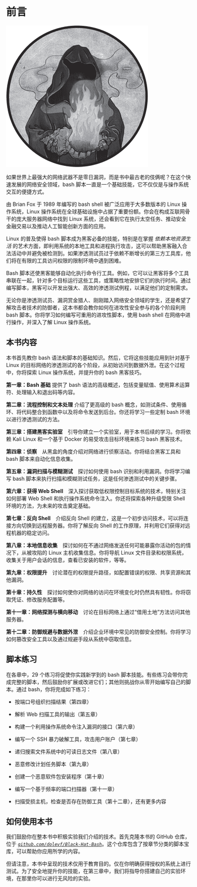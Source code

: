 

# 前言



![](img/opener.jpg)

如果世界上最强大的网络武器不是零日漏洞，而是书中最古老的伎俩呢？在这个快速发展的网络安全领域，bash 脚本一直是一个基础技能，它不仅仅是与操作系统交互的便捷方式。

由 Brian Fox 于 1989 年编写的 bash shell 被广泛应用于大多数版本的 Linux 操作系统，Linux 操作系统在全球基础设施中占据了重要份额。你会在构成互联网骨干的庞大服务器网络中找到 Linux 系统，还会看到它在执行太空任务、推动安全金融交易以及推动人工智能创新方面的应用。

Linux 的普及使得 bash 脚本成为黑客必备的技能，特别是在掌握 *依赖本地资源生活* 的艺术方面，即利用系统的本地工具和进程执行攻击，这可以帮助黑客融入合法活动中并避免被检测到。如果渗透测试员过于依赖不断增长的第三方工具库，他们将在有限的工具访问权限的限制环境中遇到困难。

Bash 脚本还使黑客能够自动化执行命令行工具。例如，它可以让黑客将多个工具串联在一起，针对多个目标运行这些工具，或策略性地安排它们的执行时间。通过编写脚本，黑客可以开发出强大、高效的渗透测试例程，以满足他们的定制需求。

无论你是渗透测试员、漏洞赏金猎人、刚刚踏入网络安全领域的学生，还是希望了解攻击者技术的防御者，这本书都会教你如何在进攻性安全参与的各个阶段利用 bash 脚本。你将学习如何编写可重用的进攻性脚本，使用 bash shell 在网络中进行操作，并深入了解 Linux 操作系统。

## 本书内容

本书首先教你 bash 语法和脚本的基础知识。然后，它将这些技能应用到针对基于 Linux 的目标网络的渗透测试的各个阶段，从初始访问到数据外泄。在这个过程中，你将探索 Linux 操作系统，并提升你的 bash 黑客技巧。

**第一章：Bash 基础** 提供了 bash 语法的高级概述，包括变量赋值、使用算术运算符、处理输入和退出码等内容。

**第二章：流程控制和文本处理** 介绍了更高级的 bash 概念，如测试条件、使用循环、将代码整合到函数中以及将命令发送到后台。你还将学习一些定制 bash 环境以进行渗透测试的方法。

**第三章：搭建黑客实验室** 引导你建立一个实验室，用于本书后续的学习。你将依赖 Kali Linux 和一个基于 Docker 的易受攻击目标环境来练习 bash 黑客技术。

**第四章：侦察** 从黑盒的角度介绍对网络进行侦察活动。你将结合黑客工具和 bash 脚本来自动化信息收集。

**第五章：漏洞扫描与模糊测试** 探讨如何使用 bash 识别和利用漏洞。你将学习编写 bash 脚本来执行扫描和模糊测试任务，这是任何渗透测试中的关键步骤。

**第六章：获得 Web Shell** 深入探讨获取低权限控制目标系统的技术，特别关注如何部署 Web Shell 和执行操作系统命令注入。你还将探索各种升级受限 Shell 环境的方法，为未来的攻击奠定基础。

**第七章：反向 Shell** 介绍反向 Shell 的建立，这是一个初步访问技术，可以将连接方向切换到远程服务器。你将了解反向 Shell 的工作原理，并利用它们获得对远程机器的稳定访问。

**第八章：本地信息收集** 探讨如何在不通过网络发送任何可能暴露你活动的包的情况下，从被攻陷的 Linux 主机收集信息。你将导航 Linux 文件目录和权限系统，收集关于用户会话的信息，查看已安装的软件，等等。

**第九章：权限提升** 讨论潜在的权限提升路径，如配置错误的权限、共享资源和其他漏洞。

**第十章：持久性** 探讨如何使你对网络的访问在环境变化时仍然具有韧性。你将窃取凭证、修改服务配置等。

**第十一章：网络探测与横向移动** 讨论在目标网络上通过“借用土地”方法访问其他服务器。

**第十二章：防御规避与数据外泄** 介绍企业环境中常见的防御安全控制。你将学习如何篡改安全工具以及通过规避手段从系统中窃取信息。

## 脚本练习

在各章中，29 个练习将促使你实践新学到的 bash 脚本技能。有些练习会带你完成完整的脚本，然后鼓励你扩展或改进它们；其他则挑战你从零开始编写自己的脚本。通过 bash，你将完成如下练习：

+   按端口号组织扫描结果（第四章）

+   解析 Web 扫描工具的输出（第五章）

+   构建一个利用操作系统命令注入漏洞的接口（第六章）

+   编写一个 SSH 暴力破解工具，攻击用户账户（第七章）

+   递归搜索文件系统中的可读日志文件（第八章）

+   恶意修改计划任务脚本（第九章）

+   创建一个恶意软件包安装程序（第十章）

+   编写一个基于频率的端口扫描器（第十一章）

+   扫描受损主机，检查是否存在防御工具（第十二章），还有更多内容

## 如何使用本书

我们鼓励你在整本书中积极实验我们介绍的技术。首先克隆本书的 GitHub 仓库，位于 *[`github.com/dolevf/Black-Hat-Bash`](https://github.com/dolevf/Black-Hat-Bash)*。这个仓库包含了按章节分类的脚本宝库，可以帮助你应用所学的内容。

但请注意，本书中呈现的技术仅用于教育目的。仅在你明确获得授权的系统上进行测试。为了安全地提升你的技能，在第三章中，我们将指导你搭建自己的实验环境，在那里你可以进行无风险的实验。
